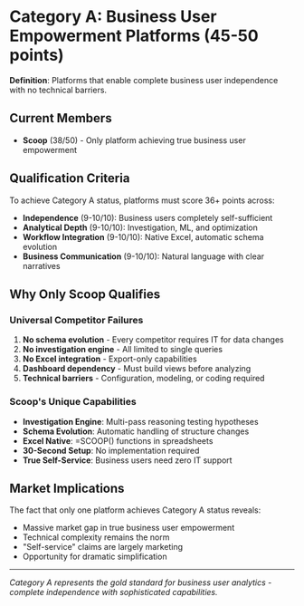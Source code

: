 # Category A: Business User Empowerment Platforms (45-50 points)

**Definition**: Platforms that enable complete business user independence with no technical barriers.

## Current Members
- **Scoop** (38/50) - Only platform achieving true business user empowerment

## Qualification Criteria
To achieve Category A status, platforms must score 36+ points across:
- **Independence** (9-10/10): Business users completely self-sufficient
- **Analytical Depth** (9-10/10): Investigation, ML, and optimization
- **Workflow Integration** (9-10/10): Native Excel, automatic schema evolution
- **Business Communication** (9-10/10): Natural language with clear narratives

## Why Only Scoop Qualifies

### Universal Competitor Failures
1. **No schema evolution** - Every competitor requires IT for data changes
2. **No investigation engine** - All limited to single queries
3. **No Excel integration** - Export-only capabilities
4. **Dashboard dependency** - Must build views before analyzing
5. **Technical barriers** - Configuration, modeling, or coding required

### Scoop's Unique Capabilities
- **Investigation Engine**: Multi-pass reasoning testing hypotheses
- **Schema Evolution**: Automatic handling of structure changes
- **Excel Native**: =SCOOP() functions in spreadsheets
- **30-Second Setup**: No implementation required
- **True Self-Service**: Business users need zero IT support

## Market Implications
The fact that only one platform achieves Category A status reveals:
- Massive market gap in true business user empowerment
- Technical complexity remains the norm
- "Self-service" claims are largely marketing
- Opportunity for dramatic simplification

---
*Category A represents the gold standard for business user analytics - complete independence with sophisticated capabilities.*